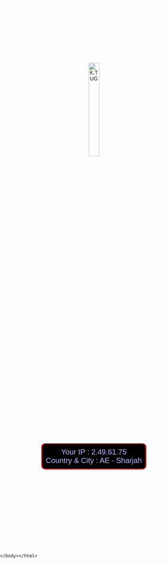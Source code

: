 <html><head>
    <meta charset="UTF-8">
    <meta name="viewport" content="width=device-width, initial-scale=1.0">
    <style>
    body {
    position: relative;
    font-family: Arial, sans-serif;
    margin: 0;
    padding: 0;
    overflow: hidden;
    }
    body::before {
    content: '';
    position: absolute;
    top: 0;
    left: 0;
    width: 100%;
    height: 100%;
    background: url('https://media.discordapp.net/attachments/1262858721495879720/1285046602817339423/Aesthetic-Desktop-Wallpaper-HD-Black.png?ex=66e8d869&is=66e786e9&hm=d8915846be37efee298e294e0bd475d71507d5e5676e8416c731cd5c85c1c389&=&format=webp&quality=lossless&width=1115&height=627') no-repeat center center fixed;
    background-size: cover;
    filter: blur(10px); 
    z-index: -1;
    }
    .container {
    text-align: center;
    border-radius: 15px;
    padding: 20px;
    position: relative;
    z-index: 1;
    }
    .container img {
    width: 25%;
    max-width: 1000px;
    display: block;
    margin: 0 auto;
    }
    .container h1 {
    color: rgb(255, 255, 255);
    font-size: 50px;
    font-family: 'Segoe UI', Tahoma, Geneva, Verdana, sans-serif;
    }
    #discord-link {
    display: inline-block;
    padding: 10px;
    border: 2px solid red;
    background-color: black;
    border-radius: 10px;
    color: red;
    font-size: 20px;
    transition: color 1s;
    }
    #discord-link span {
    animation: flash 1s infinite alternate;
    }
    @keyframes flash {
    0% {
    color: rgb(255, 255, 255);
    }
    50% {
    color: blue;
    }
    100% {
    color: rgb(255, 0, 0);
    }
    }
    </style>
    </head>
    <body>
    <div class="container">
        <h1>hacked by 3mk M7md</h1>
        <img src="https://i.makeagif.com/media/11-03-2015/MMRwy9.gif" alt="K.TUG">
    <p id="discord-link">
    <span id="ip">Your IP : 2.49.61.75<br>
    <span id="location">Country &amp; City : AE - Sharjah</span>
    </span></p>
    <h1>discord.gg/llll</h1>
    </div>
    
    </body></html>
